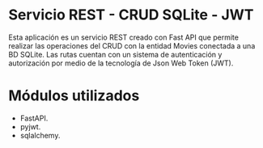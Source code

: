 # Servicio REST - CRUD SQLite - JWT 

Esta aplicación es un servicio REST creado con Fast API que permite realizar las operaciones del CRUD con la entidad Movies conectada a una BD SQLite. Las rutas cuentan con un sistema de autenticación y autorización por medio de la tecnología de Json Web Token (JWT).

# Módulos utilizados
- FastAPI.
- pyjwt.
- sqlalchemy.
